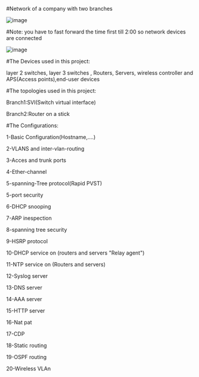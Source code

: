 
#Network of a company with two branches

![image](https://github.com/1MostafaAyman1/Network-of-a-company-with-Two-Branches/assets/80271742/4b3d0612-7cbc-4185-b5f6-04fef3e62689)



#Note: you have to fast forward the time first till 2:00 so network devices are connected

![image](https://github.com/1MostafaAyman1/Network-of-a-company-with-Two-Branches/assets/80271742/c032e8c9-0079-4474-bd69-b06244e819be)


#The Devices used in this project:

layer 2 switches, layer 3 switches , Routers, Servers, wireless controller
and APS(Access points),end-user devices

#The topologies used in this project:

Branch1:SVI(Switch virtual interface)

Branch2:Router on a stick 

#The Configurations: 

1-Basic Configuration(Hostname,....)

2-VLANS and inter-vlan-routing

3-Acces and trunk ports

4-Ether-channel

5-spanning-Tree protocol(Rapid PVST)

5-port security

6-DHCP snooping

7-ARP inespection

8-spanning tree security

9-HSRP protocol

10-DHCP service on (routers and servers "Relay agent")

11-NTP service on (Routers and servers)

12-Syslog server

13-DNS server

14-AAA server

15-HTTP server

16-Nat pat

17-CDP

18-Static routing

19-OSPF routing

20-Wireless VLAn





